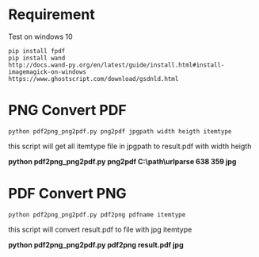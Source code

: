 # Requirement

Test on windows 10

```
pip install fpdf
pip install wand
http://docs.wand-py.org/en/latest/guide/install.html#install-imagemagick-on-windows
https://www.ghostscript.com/download/gsdnld.html
```



# PNG Convert PDF

`python pdf2png_png2pdf.py png2pdf jpgpath width heigth itemtype`

this script will get all itemtype file in jpgpath  to result.pdf with width heigth

**python pdf2png_png2pdf.py png2pdf C:\path\urlparse 638 359 jpg**



# PDF Convert PNG

`python pdf2png_png2pdf.py pdf2png pdfname itemtype`

this script will convert result.pdf to file with jpg itemtype

**python pdf2png_png2pdf.py pdf2png result.pdf jpg**

